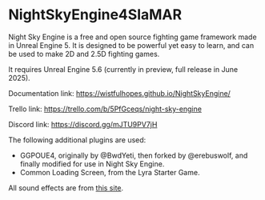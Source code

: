 # NightSkyEngine4SlaMAR

Night Sky Engine is a free and open source fighting game framework made in Unreal Engine 5. It is designed to be powerful yet easy to learn, and can be used to make 2D and 2.5D fighting games.

It requires Unreal Engine 5.6 (currently in preview, full release in June 2025). 

Documentation link: https://wistfulhopes.github.io/NightSkyEngine/

Trello link: https://trello.com/b/5PfGceqs/night-sky-engine

Discord link: https://discord.gg/mJTU9PV7jH

The following additional plugins are used:

- GGPOUE4, originally by @BwdYeti, then forked by @erebuswolf, and finally modified for use in Night Sky Engine.
- Common Loading Screen, from the Lyra Starter Game.

All sound effects are from [this site](http://osabisi.sakura.ne.jp/m2/).
